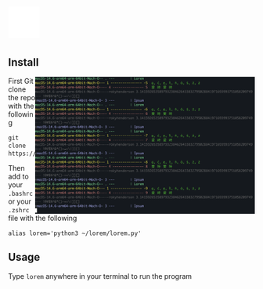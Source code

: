 # <img src="white-lorem.png" height="64">

## Install
<img height="280px" src="image.png" align="right" alt="lorem">

First Git clone the repo with the following
```
git clone https://github.com/rhhen122/lorem.git
```
Then add to your `.bashrc` or your `.zshrc` file with the following
```
alias lorem='python3 ~/lorem/lorem.py'
```
## Usage
Type `lorem` anywhere in your terminal to run the program

